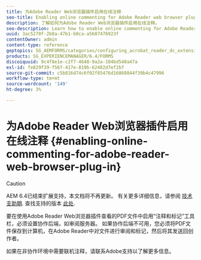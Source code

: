 ```yaml
---
title: 为Adobe Reader Web浏览器插件启用在线注释
seo-title: Enabling online commenting for Adobe Reader web browser plug-in
description: 了解如何为Adobe Reader Web浏览器插件启用在线注释。
seo-description: Learn how to enable online commenting for Adobe Reader web browser plug-in.
uuid: 3ac5270f-2b8a-47b1-b0ca-a5607476923f
contentOwner: admin
content-type: reference
geptopics: SG_AEMFORMS/categories/configuring_acrobat_reader_dc_extensions
products: SG_EXPERIENCEMANAGER/6.4/FORMS
discoiquuid: 9c4f8e1e-c2f7-4648-9a2a-104bd540a47a
exl-id: fe829f39-f56f-417e-819b-62482d7ef2b7
source-git-commit: c5b816d74c6f02f85476d16868844f39b4c47996
workflow-type: tm+mt
source-wordcount: '149'
ht-degree: 3%

---
```


# 为Adobe Reader Web浏览器插件启用在线注释 {#enabling-online-commenting-for-adobe-reader-web-browser-plug-in}

>[!CAUTION]
>
>AEM 6.4已结束扩展支持，本文档将不再更新。 有关更多详细信息，请参阅 [技术支助期](https://helpx.adobe.com/cn/support/programs/eol-matrix.html). 查找支持的版本 [此处](https://experienceleague.adobe.com/docs/).

要在使用Adobe Reader Web浏览器插件查看的PDF文件中启用“注释和标记”工具栏，必须设置协作后端，如审阅服务器。 如果协作后端不可用，您必须将PDF文件保存到计算机，在Adobe Reader中对文件进行审阅和标记，然后将其发送回创作者。

如果在非协作环境中需要联机注释，请联系Adobe支持以了解更多信息。
